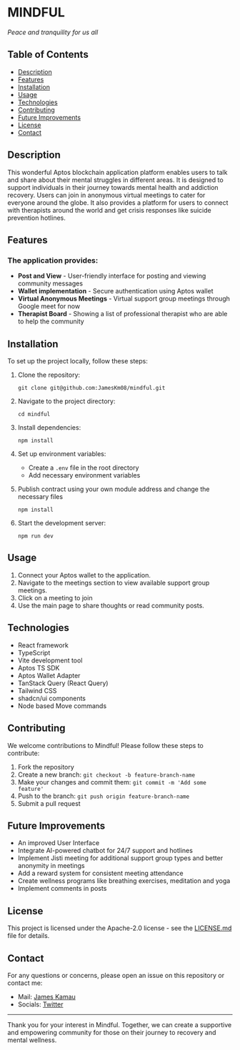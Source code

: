 # MINDFUL
*Peace and tranquility for us all*

## Table of Contents
- [Description](#description)
- [Features](#features)
- [Installation](#installation)
- [Usage](#usage)
- [Technologies](#technologies)
- [Contributing](#contributing)
- [Future Improvements](#future-improvements)
- [License](#license)
- [Contact](#contact)

## Description
This wonderful Aptos blockchain application platform enables users to talk and share about their mental struggles in different areas.
It is designed to support individuals in their journey towards mental health and addiction recovery.
Users can join in anonymous virtual meetings to cater for everyone around the globe. It also provides a platform for users to connect with therapists around the world and get crisis responses like suicide prevention hotlines.

## Features
### The application provides:

- **Post and View** - User-friendly interface for posting and viewing community messages
- **Wallet implementation** - Secure authentication using Aptos wallet
- **Virtual Anonymous Meetings** - Virtual support group meetings through Google meet for now
- **Therapist Board** - Showing a list of professional therapist who are able to help the community

## Installation

To set up the project locally, follow these steps:

1. Clone the repository:
   ```
   git clone git@github.com:JamesKm08/mindful.git
   ```
2. Navigate to the project directory:
   ```
   cd mindful
   ```
3. Install dependencies:
   ```
   npm install
   ```
4. Set up environment variables:
    - Create a `.env` file in the root directory
    - Add necessary environment variables
   
5. Publish contract using your own module address and change the necessary files
   ```
   npm install
   ```

5. Start the development server:
   ```
   npm run dev
   ```

## Usage

1. Connect your Aptos wallet to the application.
2. Navigate to the meetings section to view available support group meetings.
3. Click on a meeting to join
4. Use the main page to share thoughts or read community posts.

## Technologies

- React framework
- TypeScript
- Vite development tool
- Aptos TS SDK
- Aptos Wallet Adapter
- TanStack Query (React Query)
- Tailwind CSS
- shadcn/ui components
- Node based Move commands

## Contributing

We welcome contributions to Mindful! Please follow these steps to contribute:

1. Fork the repository
2. Create a new branch: `git checkout -b feature-branch-name`
3. Make your changes and commit them: `git commit -m 'Add some feature'`
4. Push to the branch: `git push origin feature-branch-name`
5. Submit a pull request

## Future Improvements
- An improved User Interface
- Integrate AI-powered chatbot for 24/7 support and hotlines
- Implement Jisti meeting for additional support group types and better anonymity in meetings
- Add a reward system for consistent meeting attendance
- Create wellness programs like breathing exercises, meditation and yoga
- Implement comments in posts

## License

This project is licensed under the Apache-2.0 license - see the [LICENSE.md](LICENSE.md) file for details.

## Contact

For any questions or concerns, please open an issue on this repository or contact me:

- Mail: [James Kamau](mailto:jmkamau08@gmail.com)
- Socials: [Twitter](https://x.com/KamauTheSecond)

---

Thank you for your interest in Mindful. Together, we can create a supportive and empowering community for those on their journey to recovery and mental wellness.